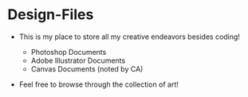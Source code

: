 # Design-Files
- This is my place to store all my creative endeavors besides coding!
  - Photoshop Documents
  - Adobe Illustrator Documents
  - Canvas Documents (noted by CA)

- Feel free to browse through the collection of art!
